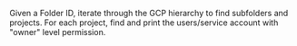Given a Folder ID, iterate through the GCP hierarchy to find subfolders and projects. For each project, find and print the users/service account with "owner" level permission.
